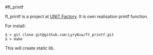 #ft_printf

ft_printf is a project at [UNIT Factory](https://unit.ua/). It is own
realisation printf function.

For install:
```shell
$ > git clone git@github.com:LyryKua/ft_printf.git
$ > make
```
This will create static lib.